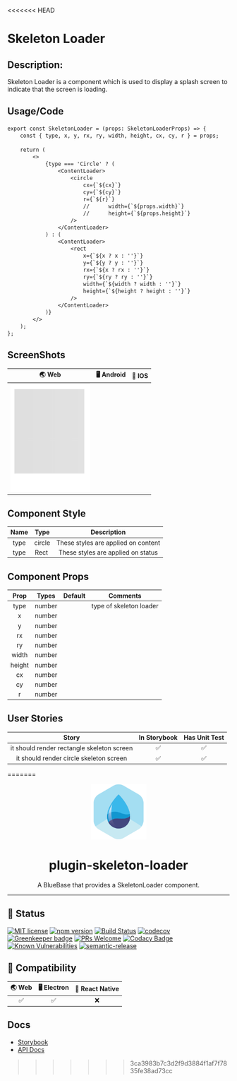 <<<<<<< HEAD
# Skeleton Loader

## Description: 
Skeleton Loader is a component which is used to display a splash screen to indicate that the screen is loading.

## Usage/Code

```
export const SkeletonLoader = (props: SkeletonLoaderProps) => {
    const { type, x, y, rx, ry, width, height, cx, cy, r } = props;

    return (
        <>
            {type === 'Circle' ? (
                <ContentLoader>
                    <circle
                        cx={`${cx}`}
                        cy={`${cy}`}
                        r={`${r}`}
                        //      width={`${props.width}`}
                        //      height={`${props.height}`}
                    />
                </ContentLoader>
            ) : (
                <ContentLoader>
                    <rect
                        x={`${x ? x : ''}`}
                        y={`${y ? y : ''}`}
                        rx={`${x ? rx : ''}`}
                        ry={`${ry ? ry : ''}`}
                        width={`${width ? width : ''}`}
                        height={`${height ? height : ''}`}
                    />
                </ContentLoader>
            )}
        </>
    );
};
```

## ScreenShots
| 🌏 Web | 🖥 Android | 📱 IOS |
| :----: | :---------: | :-------------: |
|<img src="./src/components/Skeleton/screenshot/Screenshotweb1.png" width="180"/> | | |

## Component Style

| Name | Type | Description |
| :-------: | :---------: | :-----------------------------------: |
| type | ️circle | These styles are applied on content |
| type | Rect ️ | These styles are applied on status |

## Component Props

| Prop | Types | Default| Comments |
| :---: | :-----:| :-----: | :--------------------------: |
| type | number | | type of skeleton loader|
| x | number | | |
| y | number | | |
| rx | number | | |
| ry | number | | |
| width | number | | |
| height | number | | |
| cx | number | | |
| cy | number | | |
| r | number | | |

## User Stories

| Story | In Storybook | Has Unit Test |
| :-------------------------------------------------------------: | :----------: | :-----------: |
|it should render rectangle skeleton screen | ✅ | ✅ |
|it should render circle skeleton screen | ✅ | ✅ | 



=======
<div align="center">
	<img width=125 height=125 src="assets/common/logo.png">
  <h1>
		plugin-skeleton-loader
	</h1>
  <p>A BlueBase that provides a SkeletonLoader component.</p>
</div>

<hr />

## 🎊 Status

[![MIT license](https://img.shields.io/badge/license-MIT-brightgreen.svg)](http://opensource.org/licenses/MIT)
[![npm version](https://img.shields.io/npm/v/skeleton-loader.svg?style=flat)](https://npmjs.org/package/skeleton-loader 'View this project on npm')
[![Build Status](https://travis-ci.com/BlueBaseJS/plugin-skeleton-loader.svg?branch=master)](https://travis-ci.com/BlueBaseJS/plugin-skeleton-loader)
[![codecov](https://codecov.io/gh/BlueBaseJS/plugin-skeleton-loader/branch/master/graph/badge.svg)](https://codecov.io/gh/BlueBaseJS/plugin-skeleton-loader)
[![Greenkeeper badge](https://badges.greenkeeper.io/BlueBaseJS/plugin-skeleton-loader.svg)](https://greenkeeper.io/) [![PRs Welcome](https://img.shields.io/badge/PRs-welcome-brightgreen.svg)](https://github.com/BlueBaseJS/plugin-skeleton-loader/blob/master/CONTRIBUTING.md)
[![Codacy Badge](https://api.codacy.com/project/badge/Grade/3c79162871414b6aa7c15d1a423adeca)](https://www.codacy.com/app/BlueBaseJS/plugin-skeleton-loader?utm_source=github.com&utm_medium=referral&utm_content=BlueBaseJS/plugin-skeleton-loader&utm_campaign=Badge_Grade)
[![Known Vulnerabilities](https://snyk.io/test/github/BlueBaseJS/plugin-skeleton-loader/badge.svg)](https://snyk.io/test/github/BlueBaseJS/plugin-skeleton-loader)
[![semantic-release](https://img.shields.io/badge/%20%20%F0%9F%93%A6%F0%9F%9A%80-semantic--release-e10079.svg)](https://github.com/semantic-release/semantic-release)

## 🤝 Compatibility

| 🌏 Web | 🖥 Electron | 📱 React Native |
| :----: | :--------: | :-------------: |
|   ✅   |     ✅     |       ❌        |

## Docs

- [Storybook](https://BlueBaseJS.github.io/plugin-skeleton-loader/storybook/)
- [API Docs](https://BlueBaseJS.github.io/plugin-skeleton-loader/)
>>>>>>> 3ca3983b7c3d2f9d3884f1af7f7835fe38ad73cc
